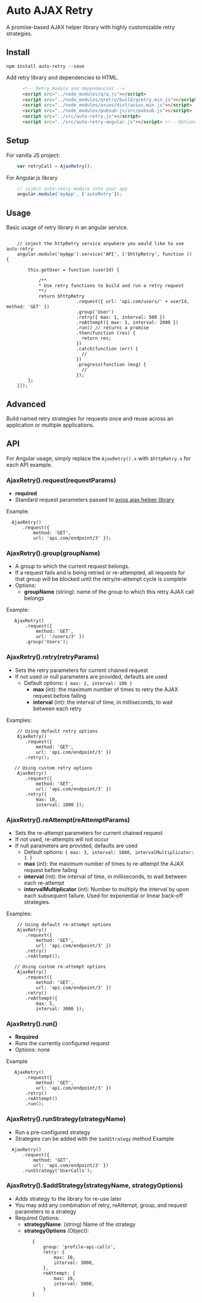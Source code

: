 # Auto AJAX Retry

A promise-based AJAX helper library with highly customizable retry strategies.

## Install

```
npm install auto-retry --save
```
Add retry library and dependencies to HTML.

```html
      <!-- Retry module and dependencies -->
      <script src="../node_modules/q/q.js"></script>
      <script src="../node_modules/qretry/build/qretry.min.js"></script>
      <script src="../node_modules/axios/dist/axios.min.js"></script>
      <script src="../node_modules/pubsub-js/src/pubsub.js"></script>
      <script src="../src/auto-retry.js"></script>
      <script src="../src/auto-retry-angular.js"></script> <!-- Optional: Angular wrapper for auto-retry -->
```

## Setup

For vanilla JS project:
```javascript
    var retryCall = AjaxRetry();
```

For Angular.js library
```javascript
    // inject auto-retry module into your app
    angular.module('myApp', ['autoRetry']);
```

## Usage

Basic usage of retry library in an angular service.

```

    // inject the httpRetry service anywhere you would like to use auto-retry
    angular.module('myApp').service('API', ['$httpRetry', function () {

        this.getUser = function (userId) {

            /**
            * Use retry functions to build and run a retry request
            **/
            return $httpRetry
                          .request({ url: 'api.com/users/' + userId, method: 'GET' })
                          .group('User')
                          .retry({ max: 1, interval: 500 })
                          .reAttempt({ max: 1, interval: 2000 })
                          .run() // returns a promise
                          .then(function (res) {
                            return res;
                          })
                          .catch(function (err) {
                            //
                          })
                          .progress(function (msg) {
                            // 
                          });
        };
    }]);
```

## Advanced

Build named retry strategies for requests once and reuse across an application or multiple applications.

## API

For Angular usage, simply replace the `` AjaxRetry().x `` with `` $httpRetry.x `` for each API example.

### AjaxRetry().request(requestParams)
 * **required**
 * Standard request parameters passed to [axios ajax helper library](https://github.com/mzabriskie/axios)

 Example: 
  ```
    AjaxRetry()
        .request({
            method: 'GET', 
            url: 'api.com/endpoint/3' });
  ```

### AjaxRetry().group(groupName)
 * A group to which the current request belongs.
 * If a request fails and is being retried or re-attempted, all requests for that group will be blocked until the retry/re-attempt cycle is complete
 * Options:
   * **groupName** (string): name of the group to which this retry AJAX call belongs

 Example: 
 ```
    AjaxRetry()
        .request({ 
            method: 'GET', 
            url: '/users/3' })
        .group('Users');
 ```

### AjaxRetry().retry(retryParams)

 * Sets the retry parameters for current chained request
 * If not used or null parameters are provided, defaults are used
   * Default options: `` { max: 2, interval: 100 } ``
     * **max** (int): the maximum number of times to retry the AJAX request before failing
     * **interval** (int): the interval of time, in milliseconds, to wait between each retry

 Examples:
 ```
     // Using default retry options
     AjaxRetry()
        .request({ 
            method: 'GET', 
            url: 'api.com/endpoint/3' })
        .retry();

    // Using custom retry options
     AjaxRetry()
        .request({ 
            method: 'GET', 
            url: 'api.com/endpoint/3' })
        .retry({ 
            max: 10, 
            interval: 1000 });
 ```

### AjaxRetry().reAttempt(reAttemptParams)
 * Sets the re-attempt parameters for current chained request
 * If not used, re-attempts will not occur
 * If null parameters are provided, defaults are used
   * Default options: `` { max: 3, interval: 1000, intervalMultiplicator: 1 } ``
   * **max** (int): the maximum number of times to re-attempt the AJAX request before failing
   * **interval** (int): the interval of time, in milliseconds, to wait between each re-attempt
   * **intervalMultiplicator** (int): Number to multiply the interval by upon each subsequent failure. Used for exponential or linear back-off strategies.

 Examples:
 ```
     // Using default re-attempt options
     AjaxRetry()
        .request({ 
            method: 'GET', 
            url: 'api.com/endpoint/3' })
        .retry()
        .reAttempt();

    // Using custom re-attempt options
     AjaxRetry()
        .request({ 
            method: 'GET', 
            url: 'api.com/endpoint/3' })
        .retry()
        .reAttempt({
            max: 5,
            interval: 3000 });
 ```

### AjaxRetry().run()
 * **Required**
 * Runs the currently configured request
 * Options: none

 Example
 ```
 	AjaxRetry()
        .request({ 
            method: 'GET', 
            url: 'api.com/endpoint/3' })
        .retry()
        .reAttempt()
        .run();
 ```

### AjaxRetry().runStrategy(strategyName)
 * Run a pre-configured strategy
 * Strategies can be added with the `` $addStrategy `` method
 Example
  ```
 	AjaxRetry()
        .request({ 
            method: 'GET', 
            url: 'api.com/endpoint/3' })
        .runStrategy('UserCalls');
 ```

### AjaxRetry().$addStrategy(strategyName, strategyOptions)
 * Adds strategy to the library for re-use later
 * You may add any combination of retry, reAttempt, group, and request parameters to a strategy
 * Required Options:
   * **strategyName**: (string) Name of the strategy
   * **strategyOptions** (Object):
     ```
     	{
     		group: 'profile-api-calls',
     		retry: {
     			max: 10,
     			interval: 3000,
     		},
     		reAttempt: {
     			max: 10,
     			interval: 5000,
     		}
     	}
     ```